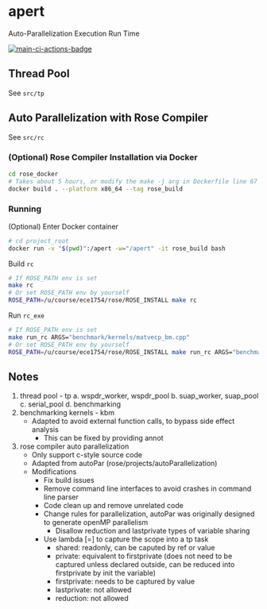# apert
Auto-Parallelization Execution Run Time

[![main-ci-actions-badge](https://github.com/lichen-liu/apdlb/actions/workflows/main_ci.yml/badge.svg)](https://github.com/lichen-liu/apdlb/actions/workflows/main_ci.yml)

## Thread Pool
See `src/tp`

## Auto Parallelization with Rose Compiler
See `src/rc`

### (Optional) Rose Compiler Installation via Docker
```bash
cd rose_docker
# Takes about 5 hours, or modify the make -j arg in Dockerfile line 67 to speed up
docker build . --platform x86_64 --tag rose_build
```

### Running
(Optional) Enter Docker container
```bash
# cd project_root
docker run -v "$(pwd)":/apert -w="/apert" -it rose_build bash
```

Build `rc`
```bash
# If ROSE_PATH env is set
make rc
# Or set ROSE_PATH env by yourself
ROSE_PATH=/u/course/ece1754/rose/ROSE_INSTALL make rc
```

Run `rc_exe`
```bash
# If ROSE_PATH env is set
make run_rc ARGS="benchmark/kernels/matvecp_bm.cpp"
# Or set ROSE_PATH env by yourself
ROSE_PATH=/u/course/ece1754/rose/ROSE_INSTALL make run_rc ARGS="benchmark/kernels/matvecp_bm.cpp" 
```

## Notes
1. thread pool - tp
    a. wspdr_worker, wspdr_pool
    b. suap_worker, suap_pool
    c. serial_pool
    d. benchmarking
2. benchmarking kernels - kbm
    - Adapted to avoid external function calls, to bypass side effect analysis
        - This can be fixed by providing annot
3. rose compiler auto parallelization
    - Only support c-style source code
    - Adapted from autoPar (rose/projects/autoParallelization)
    - Modifications
        - Fix build issues
        - Remove command line interfaces to avoid crashes in command line parser
        - Code clean up and remove unrelated code
        - Change rules for parallelization, autoPar was originally designed to generate openMP parallelism
            - Disallow reduction and lastprivate types of variable sharing
        - Use lambda [=] to capture the scope into a tp task
            - shared: readonly, can be caputed by ref or value
            - private: equivalent to firstprivate (does not need to be captured unless declared outside, can be reduced into firstprivate by init the variable)
            - firstprivate: needs to be captured by value
            - lastprivate: not allowed
            - reduction: not allowed